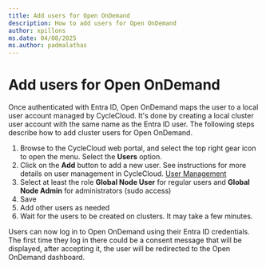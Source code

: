 ```yaml
---
title: Add users for Open OnDemand
description: How to add users for Open OnDemand
author: xpillons
ms.date: 04/08/2025
ms.author: padmalathas
---
```


# Add users for Open OnDemand
Once authenticated with Entra ID, Open OnDemand maps the user to a local user account managed by CycleCloud. It's done by creating a local cluster user account with the same name as the Entra ID user. The following steps describe how to add cluster users for Open OnDemand.
1. Browse to the CycleCloud web portal, and select the top right gear icon to open the menu. Select the **Users** option.
1. Click on the **Add** button to add a new user. See instructions for more details on user management in CycleCloud. [User Management](../../concepts/user-management.md)
1. Select at least the role **Global Node User** for regular users and **Global Node Admin** for administrators (sudo access)
1. Save
1. Add other users as needed
1. Wait for the users to be created on clusters. It may take a few minutes.

Users can now log in to Open OnDemand using their Entra ID credentials. The first time they log in there could be a consent message that will be displayed, after accepting it, the user will be redirected to the Open OnDemand dashboard.
